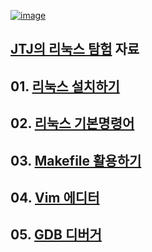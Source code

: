 [![image](https://user-images.githubusercontent.com/35912840/177030059-e59e7b23-9419-4a05-8e50-8f5681afd255.png)](https://www.youtube.com/c/openssds)

## [JTJ의 리눅스 탐험](https://www.youtube.com/watch?v=Jzz68WpfIj0&list=PL0vWyY_q7XP_JMzDKVbOc3aXEEDPjYTUX) 자료

## 01. [리눅스 설치하기](https://www.youtube.com/watch?v=Jzz68WpfIj0&list=PL0vWyY_q7XP_JMzDKVbOc3aXEEDPjYTUX)

## 02. [리눅스 기본명령어](https://www.youtube.com/watch?v=T6VxduvcyuI&list=PL0vWyY_q7XP_JMzDKVbOc3aXEEDPjYTUX&index=2)

## 03. [Makefile 활용하기](https://www.youtube.com/watch?v=H-JjbSMhCUc&list=PL0vWyY_q7XP_JMzDKVbOc3aXEEDPjYTUX&index=3)

## 04. [Vim 에디터](https://www.youtube.com/watch?v=au2JcgFmuMs&list=PL0vWyY_q7XP_JMzDKVbOc3aXEEDPjYTUX&index=4)

## 05. [GDB 디버거]()
